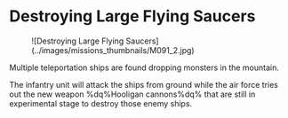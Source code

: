 # Destroying Large Flying Saucers

<figure markdown>
![Destroying Large Flying Saucers](../images/missions_thumbnails/M091_2.jpg)
</figure>

Multiple teleportation ships are found dropping monsters in the mountain.

The infantry unit will attack the ships from ground while the air force tries out the new weapon %dq%Hooligan cannons%dq% that are still in experimental stage to destroy those enemy ships.

